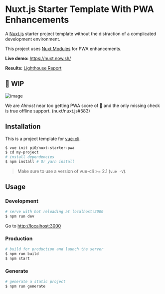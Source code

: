 # Nuxt.js Starter Template With PWA Enhancements

A [Nuxt.js](https://github.com/nuxt/nuxt.js) starter project template without the distraction of a complicated development environment.

This project uses [Nuxt Modules](https://github.com/nuxt/nuxt-modules) for PWA enhancements.

**Live demo:** https://nuxt.now.sh/

**Results:** [Lighthouse Report](https://googlechrome.github.io/lighthouse/viewer/?gist=ebd16a0506e7f99a4d2b9163f232f052)

## 🚧 WIP

![image](https://cloud.githubusercontent.com/assets/5158436/25763331/c9b0b310-31f7-11e7-923a-346c256b083b.png)

We are *Almost* near too getting PWA score of 💯 and the only missing check is true offline support. (nuxt/nuxt.js#583)

## Installation

This is a project template for [vue-cli](https://github.com/vuejs/vue-cli).

``` bash
$ vue init pi0/nuxt-starter-pwa  
$ cd my-project                     
# install dependencies
$ npm install # Or yarn install
```

> Make sure to use a version of vue-cli >= 2.1 (`vue -V`).

## Usage

### Development

``` bash
# serve with hot reloading at localhost:3000
$ npm run dev
```

Go to [http://localhost:3000](http://localhost:3000)

### Production

``` bash
# build for production and launch the server
$ npm run build
$ npm start
```

### Generate

``` bash
# generate a static project
$ npm run generate
```
